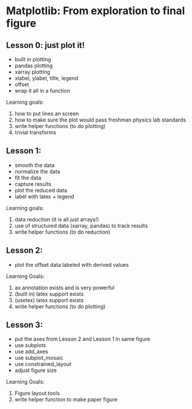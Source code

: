 # Matplotlib: From exploration to final figure

## Lesson 0: just plot it!

- built in plotting
- pandas plotting
- xarray plotting
- xlabel, ylabel, title, legend
- offset
- wrap it all in a function

Learning goals:

1. how to put lines an screen
2. how to make sure the plot would pass freshman physics lab standards
3. write helper functions  (to do plotting)
4. trivial transforms

## Lesson 1:
- smooth the data
- normalize the data
- fit the data
- capture results
- plot the reduced data
- label with latex + legend

Learning goals:

1. data reduction (it is all just arrays!)
2. use of structured data (xarray, pandas) to track results
3. write helper functions (to do reduction)

## Lesson 2:
- plot the offset data labeled with derived values

Learning Goals:

1. ax.annotation exists and is very powerful
2. (built in) latex support exists
3. (usetex) latex support exists
4. write helper functions  (to do plotting)

## Lesson 3:

- put the axes from Lesson 2 and Lesson 1 in same figure
- use subplots
- use add_axes
- use subplot_mosaic
- use constrained_layout
- adjust figure size

Learning Goals:

1. Figure layout tools
2. write helper function to make paper figure
